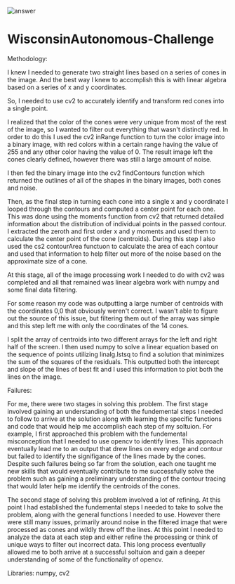 ![answer](https://user-images.githubusercontent.com/33575951/223028478-906836ff-cfeb-4d73-80ef-d81c6f2edc5f.png)
# WisconsinAutonomous-Challenge

Methodology:

I knew I needed to generate two straight lines based on a series of cones in the image. And the best way I knew to accomplish this is with linear algebra based on a series of x and y coordinates. 

So, I needed to use cv2 to accurately identify and transform red cones into a single point.

I realized that the color of the cones were very unique from most of the rest of the image, so I wanted to filter out everything that wasn't distinctly red. In order to do this I used the cv2 inRange function to turn the color image into a binary image, with red colors within a certain range having the value of 255 and any other color having the value of 0. The result image left the cones clearly defined, however there was still a large amount of noise.

I then fed the binary image into the cv2 findContours function which returned the outlines of all of the shapes in the binary images, both cones and noise. 

Then, as the final step in turning each cone into a single x and y coordinate I looped through the contours and computed a center point for each one. This was done using the moments function from cv2 that returned detailed information about the distribution of individual points in the passed contour. I extracted the zeroth and first order x and y moments and used them to calculate the center point of the cone (centroids). During this step I also used the cs2 contourArea functuon to calculate the area of each contour and used that information to help filter out more of the noise based on the approximate size of a cone.

At this stage, all of the image processing work I needed to do with cv2 was completed and all that remained was linear algebra work with numpy and some final data filtering. 

For some reason my code was outputting a large number of centroids with the coordinates 0,0 that obviously weren't correct. I wasn't able to figure out the source of this issue, but filtering them out of the array was simple and this step left me with only the coordinates of the 14 cones.

I split the array of centroids into two different arrays for the left and right half of the screen. I then used numpy to solve a linear equation based on the sequence of points utilizing linalg.lstsq to find a solution that minimizes the sum of the squares of the residuals. This outputted both the intercept and slope of the lines of best fit and I used this information to plot both the lines on the image.

Failures:

For me, there were two stages in solving this problem. The first stage involved gaining an understanding of both the fundemental steps I needed to follow to arrive at the solution along with learning the specific functions and code that would help me accomplish each step of my soltuion. For example, I first approached this problem with the fundemental misconception that I needed to use opencv to identify lines. This approach eventually lead me to an output that drew lines on every edge and contour but failed to identify the signifigance of the lines made by the cones. Despite such failures being so far from the solution, each one taught me new skills that would eventually contribute to me successfully solve the problem such as gaining a preliminary understanding of the contour tracing that would later help me identify the centroids of the cones.

The second stage of solving this problem involved a lot of refining. At this point I had established the fundemental steps I needed to take to solve the problem, along with the general functions I needed to use. However there were still many issues, primarily around noise in the filtered image that were processed as cones and wildly threw off the lines. At this point I needed to analyze the data at each step and either refine the processing or think of unique ways to filter out incorrect data. This long process eventually allowed me to both arrive at a successful soltuion and gain a deeper understanding of some of the functionality of opencv.

Libraries: numpy, cv2
